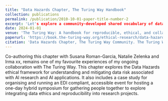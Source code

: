 ```yaml
---
title: "Data Hazards Chapter, The Turing Way Handbook"
collection: publications
permalink: /publication/2010-10-01-paper-title-number-2
excerpt: 'Let's explore a community-developed shared vocabulary of data science risks.'
date: 2024-01-01
venue: 'The Turing Way: A handbook for reproducible, ethical, and collaborative research.'
paperurl: 'https://book.the-turing-way.org/ethical-research/data-hazards'
citation: 'Data Hazards Chapter, The Turing Way Community. The Turing Way: A handbook for reproducible, ethical, and collaborative research. Zenodo. (2024) https://doi:10.5281/zenodo.3233853'
---
```


Co-authoring this chapter with Susana Roman-Garcia, Natalie Zelenka and Irma xx, remains one of my favourite experiences of my ongoing collaboration with The Turing Way. This chapter explores the Data Hazards ethical framework for understanding and mitigating data risk associated with AI research and AI applications. It also includes a case study for organising and running an EDI compliant, accessible event for hosting a one-day hybrid symposium for gathering people together to explore integrating data ethics and reproducibility into research projects.  

